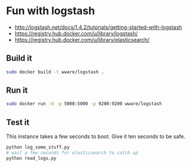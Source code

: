 Fun with logstash
====

* http://logstash.net/docs/1.4.2/tutorials/getting-started-with-logstash
* https://registry.hub.docker.com/u/library/logstash/
* https://registry.hub.docker.com/u/library/elasticsearch/

Build it
----

```bash
sudo docker build -t wware/logstash .
```

Run it
----

```bash
sudo docker run -d -p 5000:5000 -p 9200:9200 wware/logstash
```

Test it
----

This instance takes a few seconds to boot. Give it ten seconds to be safe.

```bash
python log_some_stuff.py
# wait a few seconds for elasticsearch to catch up
python read_logs.py
```
